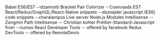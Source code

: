 Babel ES6/ES7 --dzannotti
Bracket Pair Colorizer --Coenraads
ES7 React/Redux/GraphQL/React-Native snippets --dsznajder
javascript (ES6) code snippets --charalampos
Live server
Node.js Modules Intellisense --Zongmin
Path Intellisense -- Christian kohler
Prettier-Standard-Javascript from --numso
React Developer Tools -- offered by facebook
Redux DevTools -- offered by RemoteDevio
